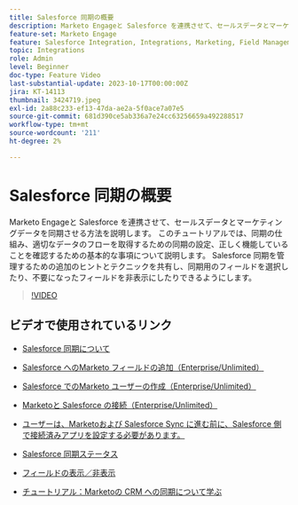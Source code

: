 ```yaml
---
title: Salesforce 同期の概要
description: Marketo Engageと Salesforce を連携させて、セールスデータとマーケティングデータを同期させる方法を説明します。 このチュートリアルでは、同期の仕組み、適切なデータのフローを取得するための同期の設定、正しく機能していることを確認するための基本的な事項について説明します。
feature-set: Marketo Engage
feature: Salesforce Integration, Integrations, Marketing, Field Management, Administration
topic: Integrations
role: Admin
level: Beginner
doc-type: Feature Video
last-substantial-update: 2023-10-17T00:00:00Z
jira: KT-14113
thumbnail: 3424719.jpeg
exl-id: 2a88c233-ef13-47da-ae2a-5f0ace7a07e5
source-git-commit: 681d390ce5ab336a7e24cc63256659a492288517
workflow-type: tm+mt
source-wordcount: '211'
ht-degree: 2%

---
```


# Salesforce 同期の概要

Marketo Engageと Salesforce を連携させて、セールスデータとマーケティングデータを同期させる方法を説明します。 このチュートリアルでは、同期の仕組み、適切なデータのフローを取得するための同期の設定、正しく機能していることを確認するための基本的な事項について説明します。 Salesforce 同期を管理するための追加のヒントとテクニックを共有し、同期用のフィールドを選択したり、不要になったフィールドを非表示にしたりできるようにします。

>[!VIDEO](https://video.tv.adobe.com/v/3453797/?learn=on&captions=jpn)

## ビデオで使用されているリンク

* [Salesforce 同期について ](https://experienceleague.adobe.com/docs/marketo/using/product-docs/crm-sync/salesforce-sync/understanding-the-salesforce-sync.html?lang=ja)

* [Salesforce へのMarketo フィールドの追加（Enterprise/Unlimited） ](https://experienceleague.adobe.com/docs/marketo/using/product-docs/crm-sync/salesforce-sync/setup/enterprise-unlimited-edition/step-1-of-3-add-marketo-fields-to-salesforce-enterprise-unlimited.html?lang=ja)

* [Salesforce でのMarketo ユーザーの作成（Enterprise/Unlimited） ](https://experienceleague.adobe.com/docs/marketo/using/product-docs/crm-sync/salesforce-sync/setup/enterprise-unlimited-edition/step-2-of-3-create-a-salesforce-user-for-marketo-enterprise-unlimited.html?lang=ja)

* [Marketoと Salesforce の接続（Enterprise/Unlimited） ](https://experienceleague.adobe.com/docs/marketo/using/product-docs/crm-sync/salesforce-sync/setup/enterprise-unlimited-edition/step-3-of-3-connect-marketo-and-salesforce-enterprise-unlimited.html?lang=ja)

* [ ユーザーは、Marketoおよび Salesforce Sync に進む前に、Salesforce 側で接続済みアプリを設定する必要があります。](https://experienceleague.adobe.com/docs/marketo/using/product-docs/crm-sync/salesforce-sync/log-in-using-oauth-2-0.html?lang=ja)

* [Salesforce 同期ステータス ](https://experienceleague.adobe.com/docs/marketo/using/product-docs/crm-sync/salesforce-sync/salesforce-sync-status.html?lang=ja)

* [フィールドの表示／非表示](https://experienceleague.adobe.com/docs/marketo/using/product-docs/administration/field-management/hide-and-unhide-a-field.html?lang=ja)

* [ チュートリアル：Marketoの CRM への同期について学ぶ ](https://experienceleague.adobe.com/docs/marketo-learn/tutorials/lead-and-data-management/crm-sync-learn.html?lang=ja)
